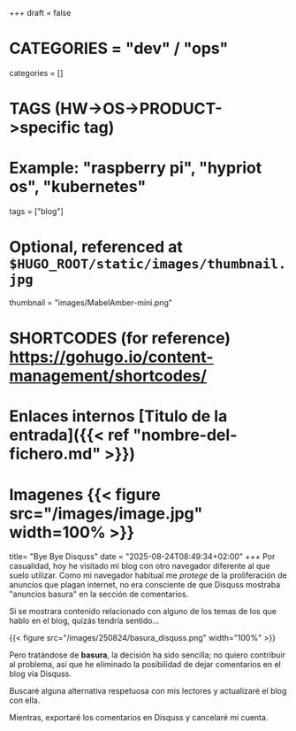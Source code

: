 +++
draft = false

# CATEGORIES = "dev" / "ops"
categories = []
# TAGS (HW->OS->PRODUCT->specific tag)
# Example: "raspberry pi", "hypriot os", "kubernetes"

tags = ["blog"]

# Optional, referenced at `$HUGO_ROOT/static/images/thumbnail.jpg`
thumbnail = "images/MabelAmber-mini.png"

# SHORTCODES (for reference) https://gohugo.io/content-management/shortcodes/
# Enlaces internos  [Titulo de la entrada]({{< ref "nombre-del-fichero.md" >}})
# Imagenes          {{< figure src="/images/image.jpg" width=100% >}}

title=  "Bye Bye Disquss"
date = "2025-08-24T08:49:34+02:00"
+++
Por casualidad, hoy he visitado mi blog con otro navegador diferente al que suelo utilizar.
Como mi navegador habitual me *protege* de la proliferación de anuncios que plagan internet, no era consciente de que Disquss mostraba "anuncios basura" en la sección de comentarios.
<!--more-->
Si se mostrara contenido relacionado con alguno de los temas de los que hablo en el blog, quizás tendría sentido...

{{< figure src="/images/250824/basura_disquss.png" width="100%" >}}

Pero tratándose de **basura**, la decisión ha sido sencilla; no quiero contribuir al problema, así que he eliminado la posibilidad de dejar comentarios en el blog vía Disquss.

Buscaré alguna alternativa respetuosa con mis lectores y actualizaré el blog con ella.

Mientras, exportaré los comentarios en Disquss y cancelaré mi cuenta.
